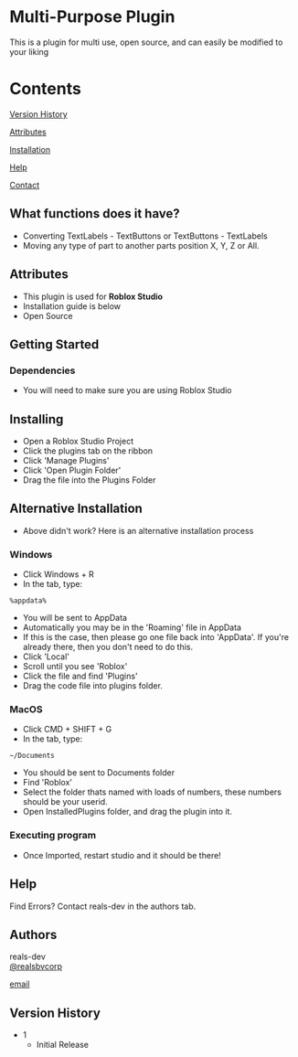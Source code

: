 # Multi-Purpose Plugin

This is a plugin for multi use, open source, and can easily be modified to your liking

# Contents

[Version History](https://github.com/reals-dev/pluginv2#version-history)

[Attributes](https://github.com/reals-dev/pluginv2#windows)

[Installation](https://github.com/reals-dev/pluginv2#getting-started)

[Help](https://github.com/reals-dev/pluginv2#help)

[Contact](https://github.com/reals-dev/pluginv2#authors)






## What functions does it have?
- Converting TextLabels - TextButtons or TextButtons - TextLabels
- Moving any type of part to another parts position X, Y, Z or All.

## Attributes
- This plugin is used for **Roblox Studio**
- Installation guide is below
- Open Source
  

## Getting Started

### Dependencies

* You will need to make sure you are using Roblox Studio

## Installing

* Open a Roblox Studio Project
* Click the plugins tab on the ribbon
* Click 'Manage Plugins'
* Click 'Open Plugin Folder'
* Drag the file into the Plugins Folder

## Alternative Installation
* Above didn't work? Here is an alternative installation process

### Windows
* Click Windows + R
* In the tab, type:
```
%appdata%
```
* You will be sent to AppData
* Automatically you may be in the 'Roaming' file in AppData
* If this is the case, then please go one file back into 'AppData'. If you're already there, then you don't need to do this.
* Click 'Local'
* Scroll until you see 'Roblox'
* Click the file and find 'Plugins'
* Drag the code file into plugins folder.

### MacOS
* Click CMD + SHIFT + G
* In the tab, type:
```
~/Documents
```
* You should be sent to Documents folder
* Find 'Roblox'
* Select the folder thats named with loads of numbers, these numbers should be your userid.
* Open InstalledPlugins folder, and drag the plugin into it.

### Executing program

* Once Imported, restart studio and it should be there!

## Help

Find Errors? Contact reals-dev in the authors tab.


## Authors

reals-dev  
[@realsbvcorp](https://twitter.com/realsbvcorp)

[email](mailto:realsbvdevelopment@gmail.com)

## Version History
* 1
    * Initial Release
